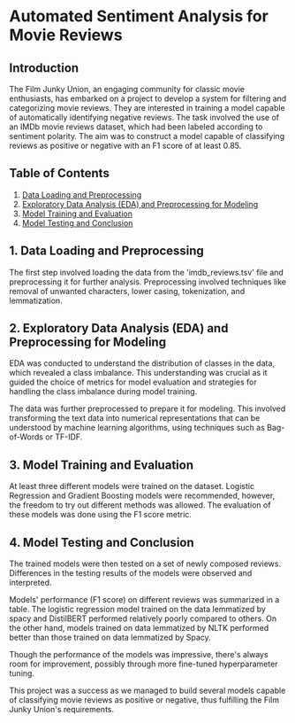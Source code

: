 # Automated Sentiment Analysis for Movie Reviews

## Introduction

The Film Junky Union, an engaging community for classic movie enthusiasts, has embarked on a project to develop a system for filtering and categorizing movie reviews. They are interested in training a model capable of automatically identifying negative reviews. The task involved the use of an IMDb movie reviews dataset, which had been labeled according to sentiment polarity. The aim was to construct a model capable of classifying reviews as positive or negative with an F1 score of at least 0.85.

## Table of Contents

1. [Data Loading and Preprocessing](#data-loading)
2. [Exploratory Data Analysis (EDA) and Preprocessing for Modeling](#eda)
3. [Model Training and Evaluation](#model-training)
4. [Model Testing and Conclusion](#model-testing)

<a name="data-loading"></a>
## 1. Data Loading and Preprocessing

The first step involved loading the data from the 'imdb_reviews.tsv' file and preprocessing it for further analysis. Preprocessing involved techniques like removal of unwanted characters, lower casing, tokenization, and lemmatization.

<a name="eda"></a>
## 2. Exploratory Data Analysis (EDA) and Preprocessing for Modeling

EDA was conducted to understand the distribution of classes in the data, which revealed a class imbalance. This understanding was crucial as it guided the choice of metrics for model evaluation and strategies for handling the class imbalance during model training.

The data was further preprocessed to prepare it for modeling. This involved transforming the text data into numerical representations that can be understood by machine learning algorithms, using techniques such as Bag-of-Words or TF-IDF.

<a name="model-training"></a>
## 3. Model Training and Evaluation

At least three different models were trained on the dataset. Logistic Regression and Gradient Boosting models were recommended, however, the freedom to try out different methods was allowed. The evaluation of these models was done using the F1 score metric.

<a name="model-testing"></a>
## 4. Model Testing and Conclusion

The trained models were then tested on a set of newly composed reviews. Differences in the testing results of the models were observed and interpreted. 

Models' performance (F1 score) on different reviews was summarized in a table. The logistic regression model trained on the data lemmatized by spacy and DistilBERT performed relatively poorly compared to others. On the other hand, models trained on data lemmatized by NLTK performed better than those trained on data lemmatized by Spacy. 

Though the performance of the models was impressive, there's always room for improvement, possibly through more fine-tuned hyperparameter tuning. 

This project was a success as we managed to build several models capable of classifying movie reviews as positive or negative, thus fulfilling the Film Junky Union's requirements.
